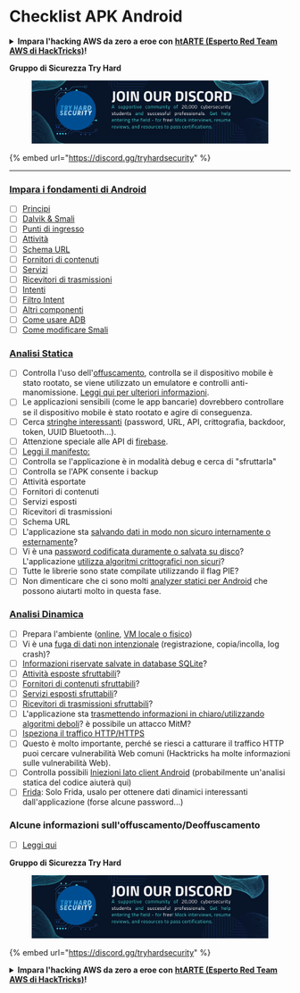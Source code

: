 # Checklist APK Android

<details>

<summary><strong>Impara l'hacking AWS da zero a eroe con</strong> <a href="https://training.hacktricks.xyz/courses/arte"><strong>htARTE (Esperto Red Team AWS di HackTricks)</strong></a><strong>!</strong></summary>

* Lavori in una **azienda di sicurezza informatica**? Vuoi vedere la tua **azienda pubblicizzata in HackTricks**? o vuoi avere accesso all'**ultima versione del PEASS o scaricare HackTricks in PDF**? Controlla i [**PACCHETTI DI ABBONAMENTO**](https://github.com/sponsors/carlospolop)!
* Scopri [**La Famiglia PEASS**](https://opensea.io/collection/the-peass-family), la nostra collezione di [**NFT esclusivi**](https://opensea.io/collection/the-peass-family)
* Ottieni il [**merchandising ufficiale di PEASS & HackTricks**](https://peass.creator-spring.com)
* **Unisciti al** [**💬**](https://emojipedia.org/speech-balloon/) [**gruppo Discord**](https://discord.gg/hRep4RUj7f) o al [**gruppo telegram**](https://t.me/peass) o **seguimi** su **Twitter** 🐦[**@carlospolopm**](https://twitter.com/hacktricks_live)**.**
* **Condividi i tuoi trucchi di hacking inviando PR al [repo di hacktricks](https://github.com/carlospolop/hacktricks) e al [repo di hacktricks-cloud](https://github.com/carlospolop/hacktricks-cloud)**.

</details>

**Gruppo di Sicurezza Try Hard**

<figure><img src="../.gitbook/assets/telegram-cloud-document-1-5159108904864449420.jpg" alt=""><figcaption></figcaption></figure>

{% embed url="https://discord.gg/tryhardsecurity" %}

***

### [Impara i fondamenti di Android](android-app-pentesting/#2-android-application-fundamentals)

* [ ] [Principi](android-app-pentesting/#fundamentals-review)
* [ ] [Dalvik & Smali](android-app-pentesting/#dalvik--smali)
* [ ] [Punti di ingresso](android-app-pentesting/#application-entry-points)
* [ ] [Attività](android-app-pentesting/#launcher-activity)
* [ ] [Schema URL](android-app-pentesting/#url-schemes)
* [ ] [Fornitori di contenuti](android-app-pentesting/#services)
* [ ] [Servizi](android-app-pentesting/#services-1)
* [ ] [Ricevitori di trasmissioni](android-app-pentesting/#broadcast-receivers)
* [ ] [Intenti](android-app-pentesting/#intents)
* [ ] [Filtro Intent](android-app-pentesting/#intent-filter)
* [ ] [Altri componenti](android-app-pentesting/#other-app-components)
* [ ] [Come usare ADB](android-app-pentesting/#adb-android-debug-bridge)
* [ ] [Come modificare Smali](android-app-pentesting/#smali)

### [Analisi Statica](android-app-pentesting/#static-analysis)

* [ ] Controlla l'uso dell'[offuscamento](android-checklist.md#some-obfuscation-deobfuscation-information), controlla se il dispositivo mobile è stato rootato, se viene utilizzato un emulatore e controlli anti-manomissione. [Leggi qui per ulteriori informazioni](android-app-pentesting/#other-checks).
* [ ] Le applicazioni sensibili (come le app bancarie) dovrebbero controllare se il dispositivo mobile è stato rootato e agire di conseguenza.
* [ ] Cerca [stringhe interessanti](android-app-pentesting/#looking-for-interesting-info) (password, URL, API, crittografia, backdoor, token, UUID Bluetooth...).
* [ ] Attenzione speciale alle API di [firebase](android-app-pentesting/#firebase).
* [ ] [Leggi il manifesto:](android-app-pentesting/#basic-understanding-of-the-application-manifest-xml)
* [ ] Controlla se l'applicazione è in modalità debug e cerca di "sfruttarla"
* [ ] Controlla se l'APK consente i backup
* [ ] Attività esportate
* [ ] Fornitori di contenuti
* [ ] Servizi esposti
* [ ] Ricevitori di trasmissioni
* [ ] Schema URL
* [ ] L'applicazione sta [salvando dati in modo non sicuro internamente o esternamente](android-app-pentesting/#insecure-data-storage)?
* [ ] Vi è una [password codificata duramente o salvata su disco](android-app-pentesting/#poorkeymanagementprocesses)? L'applicazione [utilizza algoritmi crittografici non sicuri](android-app-pentesting/#useofinsecureandordeprecatedalgorithms)?
* [ ] Tutte le librerie sono state compilate utilizzando il flag PIE?
* [ ] Non dimenticare che ci sono molti [analyzer statici per Android](android-app-pentesting/#automatic-analysis) che possono aiutarti molto in questa fase.

### [Analisi Dinamica](android-app-pentesting/#dynamic-analysis)

* [ ] Prepara l'ambiente ([online](android-app-pentesting/#online-dynamic-analysis), [VM locale o fisico](android-app-pentesting/#local-dynamic-analysis))
* [ ] Vi è una [fuga di dati non intenzionale](android-app-pentesting/#unintended-data-leakage) (registrazione, copia/incolla, log crash)?
* [ ] [Informazioni riservate salvate in database SQLite](android-app-pentesting/#sqlite-dbs)?
* [ ] [Attività esposte sfruttabili](android-app-pentesting/#exploiting-exported-activities-authorisation-bypass)?
* [ ] [Fornitori di contenuti sfruttabili](android-app-pentesting/#exploiting-content-providers-accessing-and-manipulating-sensitive-information)?
* [ ] [Servizi esposti sfruttabili](android-app-pentesting/#exploiting-services)?
* [ ] [Ricevitori di trasmissioni sfruttabili](android-app-pentesting/#exploiting-broadcast-receivers)?
* [ ] L'applicazione sta [trasmettendo informazioni in chiaro/utilizzando algoritmi deboli](android-app-pentesting/#insufficient-transport-layer-protection)? è possibile un attacco MitM?
* [ ] [Ispeziona il traffico HTTP/HTTPS](android-app-pentesting/#inspecting-http-traffic)
* [ ] Questo è molto importante, perché se riesci a catturare il traffico HTTP puoi cercare vulnerabilità Web comuni (Hacktricks ha molte informazioni sulle vulnerabilità Web).
* [ ] Controlla possibili [Iniezioni lato client Android](android-app-pentesting/#android-client-side-injections-and-others) (probabilmente un'analisi statica del codice aiuterà qui)
* [ ] [Frida](android-app-pentesting/#frida): Solo Frida, usalo per ottenere dati dinamici interessanti dall'applicazione (forse alcune password...)

### Alcune informazioni sull'offuscamento/Deoffuscamento

* [ ] [Leggi qui](android-app-pentesting/#obfuscating-deobfuscating-code)


**Gruppo di Sicurezza Try Hard**

<figure><img src="../.gitbook/assets/telegram-cloud-document-1-5159108904864449420.jpg" alt=""><figcaption></figcaption></figure>

{% embed url="https://discord.gg/tryhardsecurity" %}

<details>

<summary><strong>Impara l'hacking AWS da zero a eroe con</strong> <a href="https://training.hacktricks.xyz/courses/arte"><strong>htARTE (Esperto Red Team AWS di HackTricks)</strong></a><strong>!</strong></summary>

* Lavori in una **azienda di sicurezza informatica**? Vuoi vedere la tua **azienda pubblicizzata in HackTricks**? o vuoi avere accesso all'**ultima versione del PEASS o scaricare HackTricks in PDF**? Controlla i [**PACCHETTI DI ABBONAMENTO**](https://github.com/sponsors/carlospolop)!
* Scopri [**La Famiglia PEASS**](https://opensea.io/collection/the-peass-family), la nostra collezione di [**NFT esclusivi**](https://opensea.io/collection/the-peass-family)
* Ottieni il [**merchandising ufficiale di PEASS & HackTricks**](https://peass.creator-spring.com)
* **Unisciti al** [**💬**](https://emojipedia.org/speech-balloon/) [**gruppo Discord**](https://discord.gg/hRep4RUj7f) o al [**gruppo telegram**](https://t.me/peass) o **seguimi** su **Twitter** 🐦[**@carlospolopm**](https://twitter.com/hacktricks_live)**.**
* **Condividi i tuoi trucchi di hacking inviando PR al [repo di hacktricks](https://github.com/carlospolop/hacktricks) e al [repo di hacktricks-cloud](https://github.com/carlospolop/hacktricks-cloud)**.

</details>
